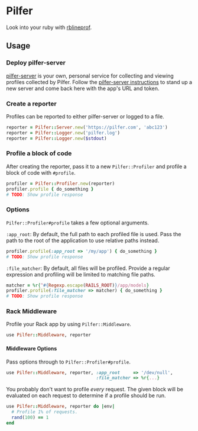 # Pilfer

Look into your ruby with [rblineprof](https://github.com/tmm1/rblineprof/).

## Usage

### Deploy pilfer-server

[pilfer-server][] is your own, personal service for collecting and viewing
profiles collected by Pilfer. Follow the [pilfer-server
instructions][pilfer-server] to stand up a new server and come back here with
the app's URL and token.

[pilfer-server]: https://github.com/eric/pilfer-server

### Create a reporter

Profiles can be reported to either pilfer-server or logged to a file.

```ruby
reporter = Pilfer::Server.new('https://pilfer.com', 'abc123')
reporter = Pilfer::Logger.new('pilfer.log')
reporter = Pilfer::Logger.new($stdout)
```

### Profile a block of code

After creating the reporter, pass it to a new `Pilfer::Profiler` and profile a
block of code with `#profile`.

```ruby
profiler = Pilfer::Profiler.new(reporter)
profiler.profile { do_something }
# TODO: Show profile response
```

### Options

`Pilfer::Profiler#profile` takes a few optional arguments.

`:app_root`: By default, the full path to each profiled file is used. Pass the
path to the root of the application to use relative paths instead.

```ruby
profiler.profile(:app_root => '/my/app') { do_something }
# TODO: Show profile response
```

`:file_matcher`: By default, all files will be profiled. Provide a regular
expression and profiling will be limited to matching file paths.

```ruby
matcher = %r{^#{Regexp.escape(RAILS_ROOT)}/app/models}
profiler.profile(:file_matcher => matcher) { do_something }
# TODO: Show profile response
```


### Rack Middleware

Profile your Rack app by using `Pilfer::Middleware`.

```ruby
use Pilfer::Middleware, reporter
```

#### Middleware Options

Pass options through to `Pilfer::Profiler#profile`.

```ruby
use Pilfer::Middleware, reporter, :app_root     => '/dev/null',
                                  :file_matcher => %r{...}
```

You probably don't want to profile _every_ request. The given block will be
evaluated on each request to determine if a profile should be run.

```ruby
use Pilfer::Middleware, reporter do |env|
  # Profile 1% of requests.
  rand(100) == 1
end
```
